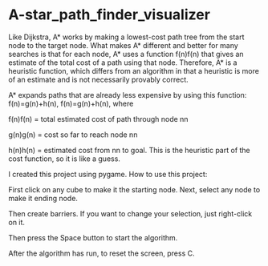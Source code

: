 # A-star_path_finder_visualizer
Like Dijkstra, A* works by making a lowest-cost path tree from the start node to the target node. What makes A* different and better for many searches is that for each node, A* uses a function f(n)f(n) that gives an estimate of the total cost of a path using that node. Therefore, A* is a heuristic function, which differs from an algorithm in that a heuristic is more of an estimate and is not necessarily provably correct.

A* expands paths that are already less expensive by using this function:
    f(n)=g(n)+h(n),
    f(n)=g(n)+h(n),
where

f(n)f(n) = total estimated cost of path through node nn

g(n)g(n) = cost so far to reach node nn

h(n)h(n) = estimated cost from nn to goal. This is the heuristic part of the cost function, so it is like a guess.

 I created this project using pygame. 
 How to use this project:
 
 First click on any cube to make it the starting node.
 Next, select any node to make it ending node.
 
 Then create barriers. 
 If you want to change your selection, just right-click on it.
 
 Then press the Space button to start the algorithm.
 
 After the algorithm has run, to reset the screen, press C.
